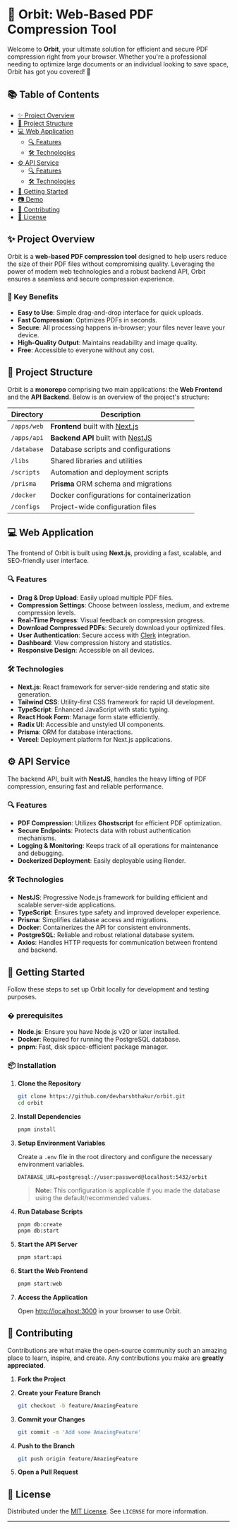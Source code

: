 # 🚀 Orbit: Web-Based PDF Compression Tool

Welcome to **Orbit**, your ultimate solution for efficient and secure PDF compression right from your browser. Whether you're a professional needing to optimize large documents or an individual looking to save space, Orbit has got you covered! 🌟

## 📚 Table of Contents

- [✨ Project Overview](#-project-overview)
- [📁 Project Structure](#-project-structure)
- [💻 Web Application](#-web-application)
  - [🔍 Features](#-features)
  - [🛠️ Technologies](#️-technologies)
- [⚙️ API Service](#️-api-service)
  - [🔍 Features](#-features-1)
  - [🛠️ Technologies](#️-technologies-1)
- [🚀 Getting Started](#-getting-started)
- [📷 Demo](#-demo)
- [🤝 Contributing](#-contributing)
- [📝 License](#-license)

## ✨ Project Overview

Orbit is a **web-based PDF compression tool** designed to help users reduce the size of their PDF files without compromising quality. Leveraging the power of modern web technologies and a robust backend API, Orbit ensures a seamless and secure compression experience.

### 🌟 Key Benefits

- **Easy to Use**: Simple drag-and-drop interface for quick uploads.
- **Fast Compression**: Optimizes PDFs in seconds.
- **Secure**: All processing happens in-browser; your files never leave your device.
- **High-Quality Output**: Maintains readability and image quality.
- **Free**: Accessible to everyone without any cost.

## 📁 Project Structure

Orbit is a **monorepo** comprising two main applications: the **Web Frontend** and the **API Backend**. Below is an overview of the project's structure:

| Directory          | Description                                           |
|--------------------|-------------------------------------------------------|
| `/apps/web`        | **Frontend** built with [Next.js](https://nextjs.org)  |
| `/apps/api`        | **Backend API** built with [NestJS](https://nestjs.com) |
| `/database`        | Database scripts and configurations                   |
| `/libs`            | Shared libraries and utilities                        |
| `/scripts`         | Automation and deployment scripts                     |
| `/prisma`          | **Prisma** ORM schema and migrations                  |
| `/docker`          | Docker configurations for containerization            |
| `/configs`         | Project-wide configuration files                      |

## 💻 Web Application

The frontend of Orbit is built using **Next.js**, providing a fast, scalable, and SEO-friendly user interface.

### 🔍 Features

- **Drag & Drop Upload**: Easily upload multiple PDF files.
- **Compression Settings**: Choose between lossless, medium, and extreme compression levels.
- **Real-Time Progress**: Visual feedback on compression progress.
- **Download Compressed PDFs**: Securely download your optimized files.
- **User Authentication**: Secure access with [Clerk](https://clerk.dev) integration.
- **Dashboard**: View compression history and statistics.
- **Responsive Design**: Accessible on all devices.

### 🛠️ Technologies

- **Next.js**: React framework for server-side rendering and static site generation.
- **Tailwind CSS**: Utility-first CSS framework for rapid UI development.
- **TypeScript**: Enhanced JavaScript with static typing.
- **React Hook Form**: Manage form state efficiently.
- **Radix UI**: Accessible and unstyled UI components.
- **Prisma**: ORM for database interactions.
- **Vercel**: Deployment platform for Next.js applications.

## ⚙️ API Service

The backend API, built with **NestJS**, handles the heavy lifting of PDF compression, ensuring fast and reliable performance.

### 🔍 Features

- **PDF Compression**: Utilizes **Ghostscript** for efficient PDF optimization.
- **Secure Endpoints**: Protects data with robust authentication mechanisms.
- **Logging & Monitoring**: Keeps track of all operations for maintenance and debugging.
- **Dockerized Deployment**: Easily deployable using Render.

### 🛠️ Technologies

- **NestJS**: Progressive Node.js framework for building efficient and scalable server-side applications.
- **TypeScript**: Ensures type safety and improved developer experience.
- **Prisma**: Simplifies database access and migrations.
- **Docker**: Containerizes the API for consistent environments.
- **PostgreSQL**: Reliable and robust relational database system.
- **Axios**: Handles HTTP requests for communication between frontend and backend.

## 🚀 Getting Started

Follow these steps to set up Orbit locally for development and testing purposes.

### � prerequisites

- **Node.js**: Ensure you have Node.js v20 or later installed.
- **Docker**: Required for running the PostgreSQL database.
- **pnpm**: Fast, disk space-efficient package manager.

### 📦 Installation

1. **Clone the Repository**

   ```bash
   git clone https://github.com/devharshthakur/orbit.git
   cd orbit
   ```

2. **Install Dependencies**

   ```bash
   pnpm install
   ```

3. **Setup Environment Variables**

   Create a `.env` file in the root directory and configure the necessary environment variables.

   ```env
   DATABASE_URL=postgresql://user:password@localhost:5432/orbit
   ```

   > **Note:** This configuration is applicable if you made the database using the default/recommended values.

4. **Run Database Scripts**

   ```bash
   pnpm db:create
   pnpm db:start
   ```

5. **Start the API Server**

   ```bash
   pnpm start:api
   ```

6. **Start the Web Frontend**

   ```bash
   pnpm start:web
   ```

7. **Access the Application**

   Open [http://localhost:3000](http://localhost:3000) in your browser to use Orbit.


## 🤝 Contributing

Contributions are what make the open-source community such an amazing place to learn, inspire, and create. Any contributions you make are **greatly appreciated**.

1. **Fork the Project**
2. **Create your Feature Branch**

   ```bash
   git checkout -b feature/AmazingFeature
   ```

3. **Commit your Changes**

   ```bash
   git commit -m 'Add some AmazingFeature'
   ```

4. **Push to the Branch**

   ```bash
   git push origin feature/AmazingFeature
   ```

5. **Open a Pull Request**

## 📝 License

Distributed under the [MIT License](LICENSE). See `LICENSE` for more information.

---
